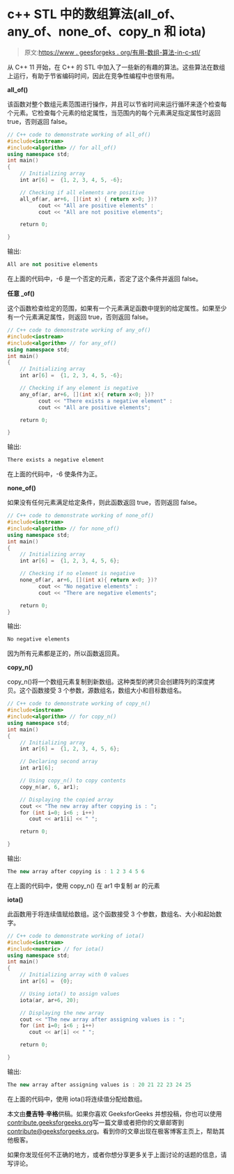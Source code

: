 # c++ STL 中的数组算法(all_of、any_of、none_of、copy_n 和 iota)

> 原文:[https://www . geesforgeks . org/有用-数组-算法-in-c-stl/](https://www.geeksforgeeks.org/useful-array-algorithms-in-c-stl/)

从 C++ 11 开始，在 C++ 的 STL 中加入了一些新的有趣的算法。这些算法在数组上运行，有助于节省编码时间，因此在竞争性编程中也很有用。

**all_of()**

该函数对整个数组元素范围进行操作，并且可以节省时间来运行循环来逐个检查每个元素。它检查每个元素的给定属性，当范围内的每个元素满足指定属性时返回 true，否则返回 false。

```cpp
// C++ code to demonstrate working of all_of()
#include<iostream>
#include<algorithm> // for all_of()
using namespace std;
int main()
{
    // Initializing array
    int ar[6] =  {1, 2, 3, 4, 5, -6};

    // Checking if all elements are positive
    all_of(ar, ar+6, [](int x) { return x>0; })?
          cout << "All are positive elements" :
          cout << "All are not positive elements";

    return 0;

}
```

输出:

```cpp
All are not positive elements

```

在上面的代码中，-6 是一个否定的元素，否定了这个条件并返回 false。

**任意 _of()**

这个函数检查给定的范围，如果有一个元素满足函数中提到的给定属性。如果至少有一个元素满足属性，则返回 true，否则返回 false。

```cpp
// C++ code to demonstrate working of any_of()
#include<iostream>
#include<algorithm> // for any_of()
using namespace std;
int main()
{
    // Initializing array
    int ar[6] =  {1, 2, 3, 4, 5, -6};

    // Checking if any element is negative
    any_of(ar, ar+6, [](int x){ return x<0; })?
          cout << "There exists a negative element" :
          cout << "All are positive elements";

    return 0;

}
```

输出:

```cpp
There exists a negative element

```

在上面的代码中，-6 使条件为正。

**none_of()**

如果没有任何元素满足给定条件，则此函数返回 true，否则返回 false。

```cpp
// C++ code to demonstrate working of none_of()
#include<iostream>
#include<algorithm> // for none_of()
using namespace std;
int main()
{
    // Initializing array
    int ar[6] =  {1, 2, 3, 4, 5, 6};

    // Checking if no element is negative
    none_of(ar, ar+6, [](int x){ return x<0; })?
          cout << "No negative elements" :
          cout << "There are negative elements";

    return 0;
}
```

输出:

```cpp
No negative elements

```

因为所有元素都是正的，所以函数返回真。

**copy_n()**

copy_n()将一个数组元素复制到新数组。这种类型的拷贝会创建阵列的深度拷贝。这个函数接受 3 个参数，源数组名，数组大小和目标数组名。

```cpp
// C++ code to demonstrate working of copy_n()
#include<iostream>
#include<algorithm> // for copy_n()
using namespace std;
int main()
{
    // Initializing array
    int ar[6] =  {1, 2, 3, 4, 5, 6};

    // Declaring second array
    int ar1[6];

    // Using copy_n() to copy contents
    copy_n(ar, 6, ar1);

    // Displaying the copied array
    cout << "The new array after copying is : ";
    for (int i=0; i<6 ; i++)
       cout << ar1[i] << " ";

    return 0;

}
```

输出:

```cpp
The new array after copying is : 1 2 3 4 5 6

```

在上面的代码中，使用 copy_n()
在 ar1 中复制 ar 的元素

**iota()**

此函数用于将连续值赋给数组。这个函数接受 3 个参数，数组名、大小和起始数字。

```cpp
// C++ code to demonstrate working of iota()
#include<iostream>
#include<numeric> // for iota()
using namespace std;
int main()
{
    // Initializing array with 0 values
    int ar[6] =  {0};

    // Using iota() to assign values
    iota(ar, ar+6, 20);

    // Displaying the new array
    cout << "The new array after assigning values is : ";
    for (int i=0; i<6 ; i++)
       cout << ar[i] << " ";

    return 0;

}
```

输出:

```cpp
The new array after assigning values is : 20 21 22 23 24 25

```

在上面的代码中，使用 iota()将连续值分配给数组。

本文由**曼吉特·辛格**供稿。如果你喜欢 GeeksforGeeks 并想投稿，你也可以使用[contribute.geeksforgeeks.org](http://www.contribute.geeksforgeeks.org)写一篇文章或者把你的文章邮寄到 contribute@geeksforgeeks.org。看到你的文章出现在极客博客主页上，帮助其他极客。

如果你发现任何不正确的地方，或者你想分享更多关于上面讨论的话题的信息，请写评论。